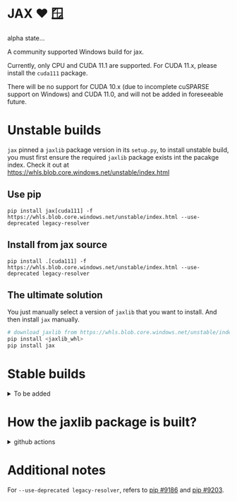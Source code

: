 # JAX ❤️ 🪟

alpha state...

A community supported Windows build for jax.

Currently, only CPU and CUDA 11.1 are supported. For CUDA 11.x, please install the `cuda111` package.

There will be no support for CUDA 10.x (due to incomplete cuSPARSE support on Windows) and CUDA 11.0, and will not be added in foreseeable future.

# Unstable builds

`jax` pinned a `jaxlib` package version in its `setup.py`, to install unstable
build, you must first ensure the required `jaxlib` package exists int the pacakge
index. Check it out at https://whls.blob.core.windows.net/unstable/index.html

## Use pip

```
pip install jax[cuda111] -f https://whls.blob.core.windows.net/unstable/index.html --use-deprecated legacy-resolver
```

## Install from jax source

```
pip install .[cuda111] -f https://whls.blob.core.windows.net/unstable/index.html --use-deprecated legacy-resolver
```

## The ultimate solution

You just manually select a version of `jaxlib` that you want to install. And
then install `jax` manually.

```powershell
# download jaxlib from https://whls.blob.core.windows.net/unstable/index.html
pip install <jaxlib_whl>
pip install jax
```


# Stable builds

<details><summary>To be added</summary>
<p>

Check it out at https://whls.blob.core.windows.net/releases/index.html

</details>


# How the jaxlib package is built?

<details><summary>github actions</summary>
<p>

Then how do I managed to build cuda on github actions? Github actions ci
machines do not have GPUs so that you are not supposed to run CUDA application
on it. But it is capable to build CUDA. The free windows ci machine have 14GB
disk limit and 2 cores, each job is limited to 6 hour running.

The disk limit is the only limitation here for jax.

~~The `v10.1.7z` is cuda toolkit 10.1 combined with cudnn 7.6.5.~~ The `v11.1.7z`
is cuda toolkit 11.1 combined with cudnn 8.2.2. The full package is too big to
fit into the ci machine (since there will be pip installation and build
artificts). Removing the DLLs and irrelevant files reduced the total package of
cuda installation to ~180MB before `7z` and ~70MB after `7z`. The trimmed
package make it fit into the small disk.

If you need a newer version of jaxlib. Submit a PR with jax submodule refers to
the updated commit of [google/jax](https://github.com/google/jax).

</details>


# Additional notes

For `--use-deprecated legacy-resolver`, refers to
[pip #9186](https://github.com/pypa/pip/issues/9186) and
[pip #9203](https://github.com/pypa/pip/issues/9203).
